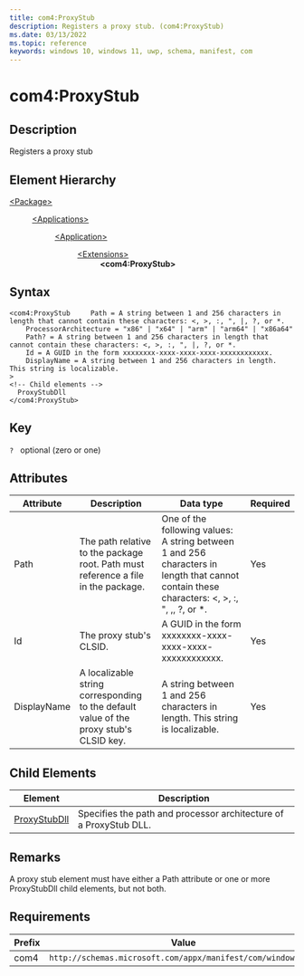 ```yaml
---
title: com4:ProxyStub
description: Registers a proxy stub. (com4:ProxyStub)
ms.date: 03/13/2022
ms.topic: reference
keywords: windows 10, windows 11, uwp, schema, manifest, com
---
```


# com4:ProxyStub



## Description
Registers a proxy stub 



## Element Hierarchy
<dl><dt><a href = "element-package.md">&lt;Package&gt;</a></dt>
<dd>
<dl><dt><a href = "element-applications.md">&lt;Applications&gt;</a></dt>
<dd>
<dl><dt><a href = "element-application.md">&lt;Application&gt;</a></dt>
<dd>
<dl><dt><a href = "element-1-extensions.md">&lt;Extensions&gt;</a></dt>
<dd>
<dd><b>&lt;com4:ProxyStub&gt;</b></dd></dd>
</dl>
</dd>
</dl>
</dd>
</dl>
</dd>
</dl>

## Syntax
```syntax
<com4:ProxyStub     Path = A string between 1 and 256 characters in length that cannot contain these characters: <, >, :, ", |, ?, or *.
    ProcessorArchitecture = "x86" | "x64" | "arm" | "arm64" | "x86a64"
    Path? = A string between 1 and 256 characters in length that cannot contain these characters: <, >, :, ", |, ?, or *.
    Id = A GUID in the form xxxxxxxx-xxxx-xxxx-xxxx-xxxxxxxxxxxx.
    DisplayName = A string between 1 and 256 characters in length. This string is localizable.
>
<!-- Child elements -->
  ProxyStubDll
</com4:ProxyStub>
```

## Key
`?`    optional (zero or one) 


## Attributes

| Attribute | Description | Data type | Required |
| -----------| -------------| -----------| ----------|
| Path | The path relative to the package root. Path must reference a file in the package. | One of the following values: A string between 1 and 256 characters in length that cannot contain these characters: <, >, :, ", ,, ?, or *.| Yes |
| Id | The proxy stub's CLSID. | A GUID in the form xxxxxxxx-xxxx-xxxx-xxxx-xxxxxxxxxxxx.| Yes |
| DisplayName | A localizable string corresponding to the default value of the proxy stub's CLSID key. | A string between 1 and 256 characters in length. This string is localizable.| Yes |


## Child Elements

| Element | Description |
| -----------| -------------|
| [ProxyStubDll](element-com4-proxystubdll.md) | Specifies the path and processor architecture of a ProxyStub DLL. |

## Remarks
A proxy stub element must have either a Path attribute or one or more ProxyStubDll child elements, but not both.

## Requirements
| Prefix | Value |
| ---------------| -------------------------------------------------------------|
| com4 | `http://schemas.microsoft.com/appx/manifest/com/windows10/4` |
